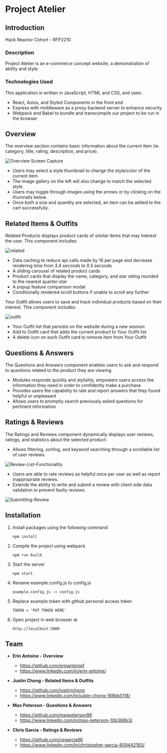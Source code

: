# Project Atelier

## Introduction
Hack Reactor Cohort - RFP2210

### Description

Project Atelier is an e-commerce concept website, a demonstration of ability and style. 
	
### Technologies Used

This application is written in JavaScript, HTML and CSS, and uses:
* React, Axios, and Styled Components in the front end
* Express with middleware as a proxy backend server to enhance security
* Webpack and Babel to bundle and transcompile our project to be run in the browser

## Overview

The overview section contains basic information about the current item (ie. category, title, rating, description, and price).

![Overview Screen Capture](https://user-images.githubusercontent.com/93167286/208269811-822f6036-62bc-4821-9951-ee9b5a4a46ec.gif)


* Users may select a style thumbnail to change the style/color of the current item.
* The image gallery on the left will also change to match the selected style. 
* Users may toggle through images using the arrows or by clicking on the thumnails below.  
* Once both a size and quantity are selected, an item can be added to the cart successfully.

## Related Items & Outfits
Related Products displays product cards of similar items that may interest the user. This component includes:

![related](https://user-images.githubusercontent.com/18542870/208379126-3c8d3b17-2673-4cd2-a6b6-5964ef23061b.gif)

- Data caching to reduce api calls made by 16 per page and decrease rendering time from 3.4 seconds to 0.3 seconds
- A sliding carousel of related product cards
- Product cards that display the name, category, and star rating rounded to the nearest quarter-star
- A popup feature comparison modal
- Conditionally rendered scroll buttons if unable to scroll any further

Your Outfit allows users to save and track individual products based on their interest. This component includes:

![outfit](https://user-images.githubusercontent.com/18542870/208379170-52bfb20e-f1b6-472a-b33b-53f88b7bce48.gif)

- Your Outfit list that persists on the website during a new session
- Add to Outfit card that adds the current product to Your Outfit list
- A delete icon on each Outfit card to remove item from Your Outfit

## Questions & Answers
The Questions and Answers component enables users to ask and respond to questions related to the product they are viewing

* Modules responds quickly and stylishly, empowers users access the information they need in order to confidently make a purchase 
* Provides users the capability to rate and report answers that they found helpful or unpleasant 
* Allows users to promptly search previously asked questions for pertinent information 
	
## Ratings & Reviews
The Ratings and Reviews component dynamically displays user reviews, ratings, and statistics about the selected product.
- Allows filtering, sorting, and keyword searching through a scrollable list of user reviews.

![Review-List-Functionality](https://user-images.githubusercontent.com/93167286/208269618-a7daf6eb-5b7a-44d9-981c-023b761140c3.gif)


- Users are able to rate reviews as helpful once per user as well as report inappropriate reviews.
- Extends the ability to write and submit a review with client side data validation to prevent faulty reviews.


![Submitting-Review](https://user-images.githubusercontent.com/93167286/208269524-52ee83c4-0392-4721-bbdd-ee39f086160d.gif)


## Installation

1. Install packages using the following command

	`npm install`
	
2. Compile the project using webpack 

	`npm run build`
	
3. Start the server

	`npm start`

4. Rename example.config.js to config.js

	`example.config.js -> config.js`

6. Replace example token with github personal access token

	`TOKEN = 'PUT TOKEN HERE'`
	
7. Open project in web browser at 

	`http://localhost:3000`



## Team
* **Erin Antoine - Overview**
	* https://github.com/erinantoine1
	* https://www.linkedin.com/in/erin-antoine/


* **Justin Chong - Related Items & Outfits**
	* https://github.com/justinjchong
	* https://www.linkedin.com/in/justin-chong-169bb5118/


* **Max Peterson - Questions & Answers**
	* https://github.com/maxpeterson96
	* https://www.linkedin.com/in/max-peterson-10b368b3/


* **Chris Garcia - Ratings & Reviews**
	* https://github.com/cegarcia96
	* https://www.linkedin.com/in/christopher-garcia-609442193/
